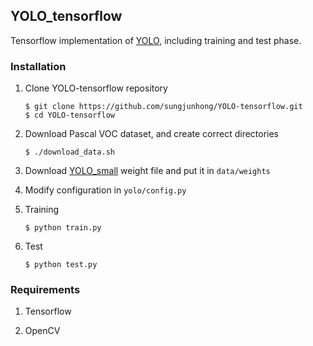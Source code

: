 ## YOLO_tensorflow

Tensorflow implementation of [YOLO](https://arxiv.org/pdf/1506.02640.pdf), including training and test phase.

### Installation

1. Clone YOLO-tensorflow repository
	```Shell
	$ git clone https://github.com/sungjunhong/YOLO-tensorflow.git
    $ cd YOLO-tensorflow
	```

2. Download Pascal VOC dataset, and create correct directories
	```Shell
	$ ./download_data.sh
	```

3. Download [YOLO_small](https://drive.google.com/file/d/0B5aC8pI-akZUNVFZMmhmcVRpbTA/view?usp=sharing)
weight file and put it in `data/weights`

4. Modify configuration in `yolo/config.py`

5. Training
	```Shell
	$ python train.py
	```

6. Test
	```Shell
	$ python test.py
	```

### Requirements
1. Tensorflow

2. OpenCV
